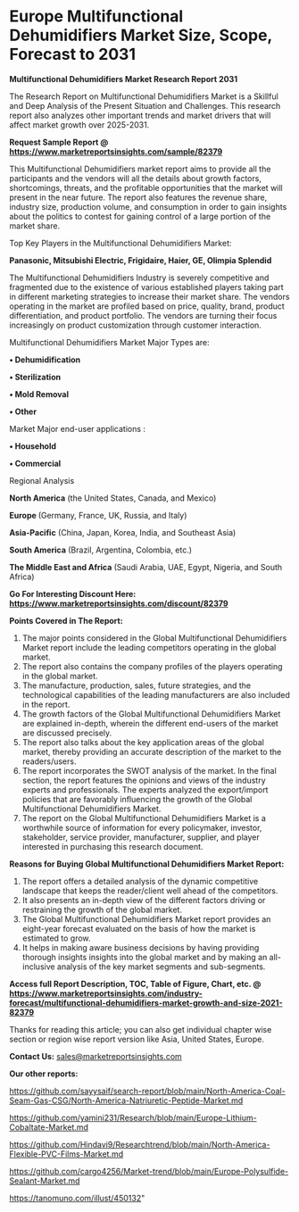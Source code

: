 # Europe Multifunctional Dehumidifiers Market Size, Scope, Forecast to 2031

<strong>Multifunctional Dehumidifiers Market Research Report 2031</strong>

The Research Report on Multifunctional Dehumidifiers Market is a Skillful and Deep Analysis of the Present Situation and Challenges. This research report also analyzes other important trends and market drivers that will affect market growth over 2025-2031.

<strong>Request Sample Report @ <a href=https://www.marketreportsinsights.com/sample/82379>https://www.marketreportsinsights.com/sample/82379</a></strong>

This Multifunctional Dehumidifiers market report aims to provide all the participants and the vendors will all the details about growth factors, shortcomings, threats, and the profitable opportunities that the market will present in the near future. The report also features the revenue share, industry size, production volume, and consumption in order to gain insights about the politics to contest for gaining control of a large portion of the market share.

Top Key Players in the Multifunctional Dehumidifiers Market:

<strong>Panasonic, Mitsubishi Electric, Frigidaire, Haier, GE, Olimpia Splendid</strong>

The Multifunctional Dehumidifiers Industry is severely competitive and fragmented due to the existence of various established players taking part in different marketing strategies to increase their market share. The vendors operating in the market are profiled based on price, quality, brand, product differentiation, and product portfolio. The vendors are turning their focus increasingly on product customization through customer interaction.

Multifunctional Dehumidifiers Market Major Types are:

<strong>• Dehumidification

• Sterilization

• Mold Removal

• Other</strong>

Market Major end-user applications :

<strong>• Household

• Commercial</strong>

Regional Analysis

</u><strong><b>North America</b></strong> (the United States, Canada, and Mexico)

<strong><b>Europe </b></strong>(Germany, France, UK, Russia, and Italy)

<strong><b>Asia-Pacific</b></strong> (China, Japan, Korea, India, and Southeast Asia)

<strong><b>South America</b></strong> (Brazil, Argentina, Colombia, etc.)

<strong><b>The Middle East and Africa</b></strong> (Saudi Arabia, UAE, Egypt, Nigeria, and South Africa)

<strong>Go For Interesting Discount Here: <a href=https://www.marketreportsinsights.com/discount/82379>https://www.marketreportsinsights.com/discount/82379</a></strong>

<strong>Points Covered in The Report:</strong>
<ol>
  <li>The major points considered in the Global Multifunctional Dehumidifiers Market report include the leading competitors operating in the global market.</li>
  <li>The report also contains the company profiles of the players operating in the global market.</li>
  <li>The manufacture, production, sales, future strategies, and the technological capabilities of the leading manufacturers are also included in the report.</li>
  <li>The growth factors of the Global Multifunctional Dehumidifiers Market are explained in-depth, wherein the different end-users of the market are discussed precisely.</li>
  <li>The report also talks about the key application areas of the global market, thereby providing an accurate description of the market to the readers/users.</li>
  <li>The report incorporates the SWOT analysis of the market. In the final section, the report features the opinions and views of the industry experts and professionals. The experts analyzed the export/import policies that are favorably influencing the growth of the Global Multifunctional Dehumidifiers Market.</li>
  <li>The report on the Global Multifunctional Dehumidifiers Market is a worthwhile source of information for every policymaker, investor, stakeholder, service provider, manufacturer, supplier, and player interested in purchasing this research document.</li>
</ol>
<strong>Reasons for Buying Global Multifunctional Dehumidifiers Market Report:</strong>

<ol>
  <li>The report offers a detailed analysis of the dynamic competitive landscape that keeps the reader/client well ahead of the competitors.</li>
  <li>It also presents an in-depth view of the different factors driving or restraining the growth of the global market.</li>
  <li>The Global Multifunctional Dehumidifiers Market report provides an eight-year forecast evaluated on the basis of how the market is estimated to grow.</li>
  <li>It helps in making aware business decisions by having providing thorough insights insights into the global market and by making an all-inclusive analysis of the key market segments and sub-segments.</li>
</ol>
<strong>Access full Report Description, TOC, Table of Figure, Chart, etc. @ <a href=https://www.marketreportsinsights.com/industry-forecast/multifunctional-dehumidifiers-market-growth-and-size-2021-82379>https://www.marketreportsinsights.com/industry-forecast/multifunctional-dehumidifiers-market-growth-and-size-2021-82379</a></strong>


Thanks for reading this article; you can also get individual chapter wise section or region wise report version like Asia, United States, Europe.

<strong>Contact Us:</strong>
sales@marketreportsinsights.com

<strong>Our other reports:</strong>

<a href=https://github.com/sayysaif/search-report/blob/main/North-America-Coal-Seam-Gas-CSG/North-America-Natriuretic-Peptide-Market.md>https://github.com/sayysaif/search-report/blob/main/North-America-Coal-Seam-Gas-CSG/North-America-Natriuretic-Peptide-Market.md</a>

<a href=https://github.com/yamini231/Research/blob/main/Europe-Lithium-Cobaltate-Market.md>https://github.com/yamini231/Research/blob/main/Europe-Lithium-Cobaltate-Market.md</a>

<a href=https://github.com/Hindavi9/Researchtrend/blob/main/North-America-Flexible-PVC-Films-Market.md>https://github.com/Hindavi9/Researchtrend/blob/main/North-America-Flexible-PVC-Films-Market.md</a>

<a href=https://github.com/cargo4256/Market-trend/blob/main/Europe-Polysulfide-Sealant-Market.md>https://github.com/cargo4256/Market-trend/blob/main/Europe-Polysulfide-Sealant-Market.md</a>

<a href=https://tanomuno.com/illust/450132>https://tanomuno.com/illust/450132</a>"
